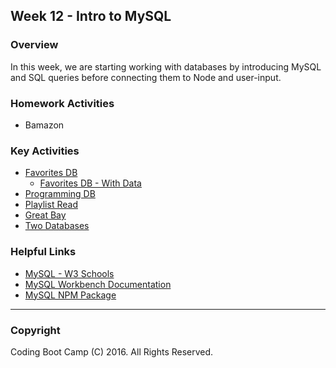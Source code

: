## Week 12 - Intro to MySQL

### Overview
In this week, we are starting working with databases by introducing MySQL and SQL queries before connecting them to Node and user-input. 

### Homework Activities
* Bamazon

### Key Activities 
* [Favorites DB](1-Class-Content/12.1/Activities/2-FavoriteDB-NoData)
  * [Favorites DB - With Data](1-Class-Content/12.1/Activities/5-FavoriteDBWithData)
* [Programming DB](1-Class-Content/12.1/Activities/4-programmingDB)
* [Playlist Read](1-Class-Content/12.2/Activities/3-playlistRead)
* [Great Bay](1-Class-Content/12.2/Activities/5-GreatBay)
* [Two Databases](1-Class-Content/12.3/Activities/3-TwoDatabases)

### Helpful Links
* [MySQL - W3 Schools](http://www.w3schools.com/sql/)
* [MySQL Workbench Documentation](http://dev.mysql.com/doc/workbench/en/)
* [MySQL NPM Package](https://www.npmjs.com/package/mysql)

-------

### Copyright 
Coding Boot Camp (C) 2016. All Rights Reserved.
